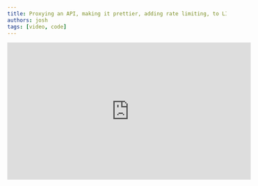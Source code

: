 ```yaml
---
title: Proxying an API, making it prettier, adding rate limiting, to LIVE
authors: josh
tags: [video, code]
---
```


<iframe width="560" height="315" src="https://www.youtube-nocookie.com/embed/YqcLu0cXNfE" title="YouTube video player" frameborder="0" allow="accelerometer; autoplay; clipboard-write; encrypted-media; gyroscope; picture-in-picture" allowfullscreen></iframe>
